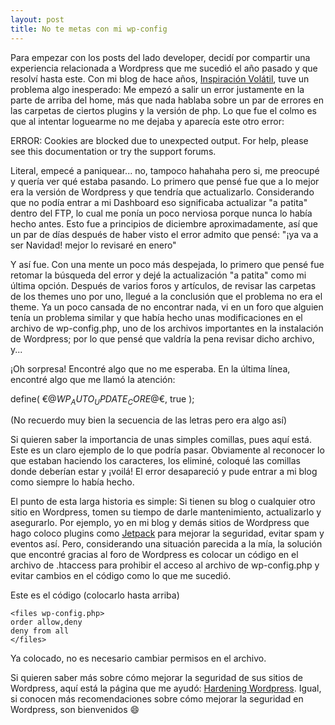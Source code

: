 ```yaml
---
layout: post
title: No te metas con mi wp-config
---
```


Para empezar con los posts del lado developer, decidí por compartir una experiencia relacionada a Wordpress que me sucedió el año pasado y que resolví hasta este. Con mi blog de hace años, [Inspiración Volátil](http://www.inspiracionvolatil.com), tuve un problema algo inesperado: Me empezó a salir un error justamente en la parte de arriba del home, más que nada hablaba sobre un par de errores en las carpetas de ciertos plugins y la versión de php. Lo que fue el colmo es que al intentar loguearme no me dejaba y aparecía este otro error:

ERROR: Cookies are blocked due to unexpected output. For help, please see this documentation or try the support forums.

Literal, empecé a paniquear... no, tampoco hahahaha pero si, me preocupé y quería ver qué estaba pasando. Lo primero que pensé fue que a lo mejor era la versión de Wordpress y que tendría que actualizarlo. Considerando que no podía entrar a mi Dashboard eso significaba actualizar "a patita" dentro del FTP, lo cual me ponía un poco nerviosa porque nunca lo había hecho antes. Esto fue a principios de diciembre aproximadamente, así que un par de días después de haber visto el error admito que pensé: "¡ya va a ser Navidad! mejor lo revisaré en enero"

Y así fue. Con una mente un poco más despejada, lo primero que pensé fue retomar la búsqueda del error y dejé la actualización "a patita" como mi última opción. Después de varios foros y artículos, de revisar las carpetas de los themes uno por uno, llegué a la conclusión que el problema no era el theme. Ya un poco cansada de no encontrar nada, vi en un foro que alguien tenía un problema similar y que había hecho unas modificaciones en el archivo de wp-config.php, uno de los archivos importantes en la instalación de Wordpress; por lo que pensé que valdría la pena revisar dicho archivo, y...

¡Oh sorpresa! Encontré algo que no me esperaba. En la última línea, encontré algo que me llamó la atención:

define( €@$WP_AUTO_UPDATE_CORE$@€, true );   

(No recuerdo muy bien la secuencia de las letras pero era algo así)

Si quieren saber la importancia de unas simples comillas, pues aquí está. Este es un claro ejemplo de lo que podría pasar. Obviamente al reconocer lo que estaban haciendo los caracteres, los eliminé, coloqué las comillas donde deberían estar y ¡voilá! El error desapareció y pude entrar a mi blog como siempre lo había hecho.

El punto de esta larga historia es simple: Si tienen su blog o cualquier otro sitio en Wordpress, tomen su tiempo de darle mantenimiento, actualizarlo y asegurarlo. Por ejemplo, yo en mi blog y demás sitios de Wordpress que hago coloco plugins como [Jetpack]([https://es.wordpress.org/plugins/jetpack/](https://es.wordpress.org/plugins/jetpack/)) para mejorar la seguridad, evitar spam y eventos así. Pero, considerando una situación parecida a la mía, la solución que encontré gracias al foro de Wordpress es colocar un código en el archivo de .htaccess para prohibir el acceso al archivo de wp-config.php y evitar cambios en el código como lo que me sucedió.

Este es el código (colocarlo hasta arriba)

```
<files wp-config.php>
order allow,deny
deny from all
</files>
```

Ya colocado, no es necesario cambiar permisos en el archivo.

Si quieren saber más sobre cómo mejorar la seguridad de sus sitios de Wordpress, aquí está la página que me ayudó: [Hardening Wordpress]([https://wordpress.org/support/article/hardening-wordpress/](https://wordpress.org/support/article/hardening-wordpress/)). Igual, si conocen más recomendaciones sobre cómo mejorar la seguridad en Wordpress, son bienvenidos 😄
